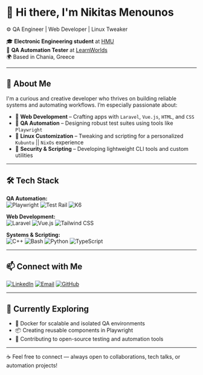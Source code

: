 # 👋 Hi there, I'm Nikitas Menounos

⚙️ QA Engineer | Web Developer | Linux Tweaker

🎓 **Electronic Engineering student** at [HMU](https://ee.hmu.gr/en/home/)  
💼 **QA Automation Tester** at [LearnWorlds](https://www.learnworlds.com/)  
🌍 Based in Chania, Greece

---

## 🧠 About Me

I'm a curious and creative developer who thrives on building reliable systems and automating workflows. I’m especially passionate about:

- 🔧 **Web Development** – Crafting apps with `Laravel`, `Vue.js`, `HTML`, and `CSS`
- 🤖 **QA Automation** – Designing robust test suites using tools like `Playwright`
- 🐧 **Linux Customization** – Tweaking and scripting for a personalized `Kubuntu`   || `NixOs` experience
- 🔐 **Security & Scripting** – Developing lightweight CLI tools and custom utilities

---


## 🛠️ Tech Stack

**QA Automation:**  
![Playwright](https://img.shields.io/badge/-Playwright-2EAD33?logo=playwright&logoColor=white)
![Test Rail](https://img.shields.io/badge/-Cypress-17202C?logo=cypress&logoColor=white)
![K6](https://img.shields.io/badge/-k6-7D64FF?logo=k6&logoColor=white)

**Web Development:**  
![Laravel](https://img.shields.io/badge/-Laravel-FF2D20?logo=laravel&logoColor=white)
![Vue.js](https://img.shields.io/badge/-Vue.js-4FC08D?logo=vuedotjs&logoColor=white)
![Tailwind CSS](https://img.shields.io/badge/-Tailwind_CSS-06B6D4?logo=tailwindcss&logoColor=white)

**Systems & Scripting:**  
![C++](https://img.shields.io/badge/-C++-00599C?logo=c%2B%2B&logoColor=white)
![Bash](https://img.shields.io/badge/-Bash-4EAA25?logo=gnu-bash&logoColor=white)
![Python](https://img.shields.io/badge/-Python-3776AB?logo=python&logoColor=white)
![TypeScript](https://shields.io/badge/TypeScript-3178C6?logo=TypeScript&logoColor=FFF)

---

## 📫 Connect with Me

[![LinkedIn](https://img.shields.io/badge/LinkedIn-nikmenou-0077B5?logo=linkedin)](https://www.linkedin.com/in/nikmenou)
[![Email](https://img.shields.io/badge/Email-menounosnikitas%40gmail.com-D14836?logo=gmail)](mailto:menounosnikitas@gmail.com)
[![GitHub](https://img.shields.io/badge/GitHub-nikitasmen-181717?logo=github)](https://github.com/nikitasmen)

---

## 🧭 Currently Exploring

- 🐳 Docker for scalable and isolated QA environments
- 📦 Creating reusable components in Playwright
- 🌱 Contributing to open-source testing and automation tools

---

☕ Feel free to connect — always open to collaborations, tech talks, or automation projects!
